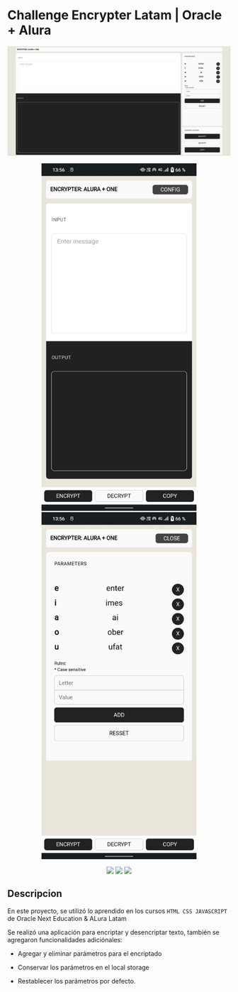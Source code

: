 
# Challenge Encrypter Latam | Oracle + Alura
<p align="center" >
     <img src="https://raw.githubusercontent.com/drulog/challenge-one-encrypter-latam/main/screenshot.png">
</p>
<p align="center">
     <img src="https://raw.githubusercontent.com/drulog/challenge-one-encrypter-latam/main/mobile.jpeg" width="350">
     <img src="https://raw.githubusercontent.com/drulog/challenge-one-encrypter-latam/main/mobile-config.jpeg" width="350">
</p>
<div align="center">
    <img src="https://img.shields.io/badge/JavaScript-FEFF01?logo=javascript&logoColor=000000&style=for-the-badge"/>
    <img src="https://img.shields.io/badge/HTML-EC6231?logo=html5&logoColor=FFFFFF&style=for-the-badge" />
    <img src="https://img.shields.io/badge/CSS-01A3D8?logo=css3&logoColor=FFFFFF&style=for-the-badge" />
</div>


## Descripcion

En este proyecto, se utilizó lo aprendido en los cursos `HTML CSS JAVASCRIPT` de Oracle Next Education & ALura Latam

Se realizó una aplicación para encriptar y desencriptar texto, también se agregaron funcionalidades adiciónales:

- Agregar y eliminar parámetros para el encriptado

- Conservar los parámetros en el local storage

- Restablecer los parámetros por defecto.

